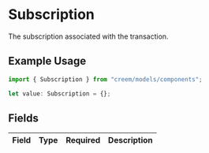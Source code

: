 # Subscription

The subscription associated with the transaction.

## Example Usage

```typescript
import { Subscription } from "creem/models/components";

let value: Subscription = {};
```

## Fields

| Field       | Type        | Required    | Description |
| ----------- | ----------- | ----------- | ----------- |